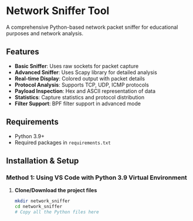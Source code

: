 # Network Sniffer Tool

A comprehensive Python-based network packet sniffer for educational purposes and network analysis.

## Features

- **Basic Sniffer**: Uses raw sockets for packet capture
- **Advanced Sniffer**: Uses Scapy library for detailed analysis
- **Real-time Display**: Colored output with packet details
- **Protocol Analysis**: Supports TCP, UDP, ICMP protocols
- **Payload Inspection**: Hex and ASCII representation of data
- **Statistics**: Capture statistics and protocol distribution
- **Filter Support**: BPF filter support in advanced mode

## Requirements

- Python 3.9+
- Required packages in `requirements.txt`

## Installation & Setup

### Method 1: Using VS Code with Python 3.9 Virtual Environment

1. **Clone/Download the project files**
   ```bash
   mkdir network_sniffer
   cd network_sniffer
   # Copy all the Python files here